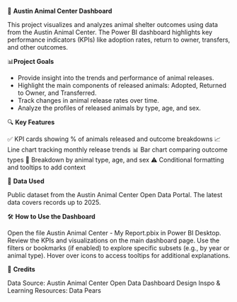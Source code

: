 🐾 **Austin Animal Center Dashboard**

This project visualizes and analyzes animal shelter outcomes using data from the Austin Animal Center. The Power BI dashboard highlights key performance indicators (KPIs) like adoption rates, return to owner, transfers, and other outcomes.


📊**Project Goals**

- Provide insight into the trends and performance of animal releases.
- Highlight the main components of released animals: Adopted, Returned to Owner, and Transferred.
- Track changes in animal release rates over time.
- Analyze the profiles of released animals by type, age, and sex.


🔍 **Key Features**

✅ KPI cards showing % of animals released and outcome breakdowns
📈 Line chart tracking monthly release trends
📊 Bar chart comparing outcome types
🐶 Breakdown by animal type, age, and sex
⚠️ Conditional formatting and tooltips to add context


🧠 **Data Used**

Public dataset from the Austin Animal Center Open Data Portal.
The latest data covers records up to 2025.

🛠️ **How to Use the Dashboard**

Open the file Austin Animal Center - My Report.pbix in Power BI Desktop.
Review the KPIs and visualizations on the main dashboard page.
Use the filters or bookmarks (if enabled) to explore specific subsets (e.g., by year or animal type).
Hover over icons to access tooltips for additional explanations.

🤝 **Credits**

Data Source: Austin Animal Center Open Data
Dashboard Design Inspo & Learning Resources: Data Pears
